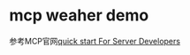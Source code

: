 # mcp weaher demo

参考MCP官网[quick start For Server Developers](https://modelcontextprotocol.io/quickstart/server)